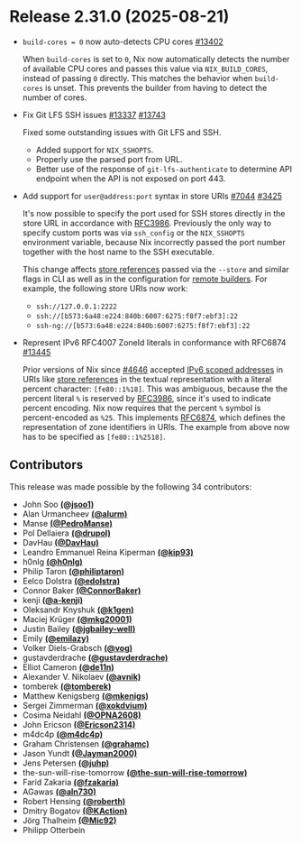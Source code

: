 # Release 2.31.0 (2025-08-21)

- `build-cores = 0` now auto-detects CPU cores [#13402](https://github.com/NixOS/nix/pull/13402)

  When `build-cores` is set to `0`, Nix now automatically detects the number of available CPU cores and passes this value via `NIX_BUILD_CORES`, instead of passing `0` directly. This matches the behavior when `build-cores` is unset. This prevents the builder from having to detect the number of cores.

- Fix Git LFS SSH issues [#13337](https://github.com/NixOS/nix/issues/13337) [#13743](https://github.com/NixOS/nix/pull/13743)

  Fixed some outstanding issues with Git LFS and SSH.

  * Added support for `NIX_SSHOPTS`.
  * Properly use the parsed port from URL.
  * Better use of the response of `git-lfs-authenticate` to determine API endpoint when the API is not exposed on port 443.

- Add support for `user@address:port` syntax in store URIs [#7044](https://github.com/NixOS/nix/issues/7044) [#3425](https://github.com/NixOS/nix/pull/3425)

  It's now possible to specify the port used for SSH stores directly in the store URL in accordance with [RFC3986](https://datatracker.ietf.org/doc/html/rfc3986). Previously the only way to specify custom ports was via `ssh_config` or the `NIX_SSHOPTS` environment variable, because Nix incorrectly passed the port number together with the host name to the SSH executable.

  This change affects [store references](@docroot@/store/types/index.md#store-url-format) passed via the `--store` and similar flags in CLI as well as in the configuration for [remote builders](@docroot@/command-ref/conf-file.md#conf-builders). For example, the following store URIs now work:

  - `ssh://127.0.0.1:2222`
  - `ssh://[b573:6a48:e224:840b:6007:6275:f8f7:ebf3]:22`
  - `ssh-ng://[b573:6a48:e224:840b:6007:6275:f8f7:ebf3]:22`

- Represent IPv6 RFC4007 ZoneId literals in conformance with RFC6874 [#13445](https://github.com/NixOS/nix/pull/13445)

  Prior versions of Nix since [#4646](https://github.com/NixOS/nix/pull/4646) accepted [IPv6 scoped addresses](https://datatracker.ietf.org/doc/html/rfc4007) in URIs like [store references](@docroot@/store/types/index.md#store-url-format) in the textual representation with a literal percent character: `[fe80::1%18]`. This was ambiguous, because the the percent literal `%` is reserved by [RFC3986](https://datatracker.ietf.org/doc/html/rfc3986), since it's used to indicate percent encoding. Nix now requires that the percent `%` symbol is percent-encoded as `%25`. This implements [RFC6874](https://datatracker.ietf.org/doc/html/rfc6874), which defines the representation of zone identifiers in URIs. The example from above now has to be specified as `[fe80::1%2518]`.


## Contributors


This release was made possible by the following 34 contributors:

- John Soo [**(@jsoo1)**](https://github.com/jsoo1)
- Alan Urmancheev [**(@alurm)**](https://github.com/alurm)
- Manse [**(@PedroManse)**](https://github.com/PedroManse)
- Pol Dellaiera [**(@drupol)**](https://github.com/drupol)
- DavHau [**(@DavHau)**](https://github.com/DavHau)
- Leandro Emmanuel Reina Kiperman [**(@kip93)**](https://github.com/kip93)
- h0nIg [**(@h0nIg)**](https://github.com/h0nIg)
- Philip Taron [**(@philiptaron)**](https://github.com/philiptaron)
- Eelco Dolstra [**(@edolstra)**](https://github.com/edolstra)
- Connor Baker [**(@ConnorBaker)**](https://github.com/ConnorBaker)
- kenji [**(@a-kenji)**](https://github.com/a-kenji)
- Oleksandr Knyshuk [**(@k1gen)**](https://github.com/k1gen)
- Maciej Krüger [**(@mkg20001)**](https://github.com/mkg20001)
- Justin Bailey [**(@jgbailey-well)**](https://github.com/jgbailey-well)
- Emily [**(@emilazy)**](https://github.com/emilazy)
- Volker Diels-Grabsch [**(@vog)**](https://github.com/vog)
- gustavderdrache [**(@gustavderdrache)**](https://github.com/gustavderdrache)
- Elliot Cameron [**(@de11n)**](https://github.com/de11n)
- Alexander V. Nikolaev [**(@avnik)**](https://github.com/avnik)
- tomberek [**(@tomberek)**](https://github.com/tomberek)
- Matthew Kenigsberg [**(@mkenigs)**](https://github.com/mkenigs)
- Sergei Zimmerman [**(@xokdvium)**](https://github.com/xokdvium)
- Cosima Neidahl [**(@OPNA2608)**](https://github.com/OPNA2608)
- John Ericson [**(@Ericson2314)**](https://github.com/Ericson2314)
- m4dc4p [**(@m4dc4p)**](https://github.com/m4dc4p)
- Graham Christensen [**(@grahamc)**](https://github.com/grahamc)
- Jason Yundt [**(@Jayman2000)**](https://github.com/Jayman2000)
- Jens Petersen [**(@juhp)**](https://github.com/juhp)
- the-sun-will-rise-tomorrow [**(@the-sun-will-rise-tomorrow)**](https://github.com/the-sun-will-rise-tomorrow)
- Farid Zakaria [**(@fzakaria)**](https://github.com/fzakaria)
- AGawas [**(@aln730)**](https://github.com/aln730)
- Robert Hensing [**(@roberth)**](https://github.com/roberth)
- Dmitry Bogatov [**(@KAction)**](https://github.com/KAction)
- Jörg Thalheim [**(@Mic92)**](https://github.com/Mic92)
- Philipp Otterbein

